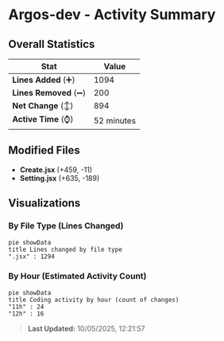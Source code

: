 # Argos-dev - Activity Summary 

## Overall Statistics

| Stat                   | Value                                                             |
| ---------------------- | ----------------------------------------------------------------- |
| **Lines Added** (➕)   | 1094                                          |
| **Lines Removed** (➖) | 200                                        |
| **Net Change** (↕)    | 894                |
| **Active Time** (⌚)   | 52 minutes |


## Modified Files
- **Create.jsx** (+459, -11)
- **Setting.jsx** (+635, -189)

## Visualizations

### By File Type (Lines Changed)

```mermaid
pie showData
title Lines changed by file type
".jsx" : 1294
```

### By Hour (Estimated Activity Count)

```mermaid
pie showData
title Coding activity by hour (count of changes)
"11h" : 24
"12h" : 16
```


> **Last Updated:** 10/05/2025, 12:21:57